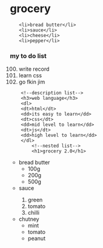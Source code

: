 
<!DOCTYPE html>
<!DOCTYPE html>
<html>
<head>
	<title> List in html(grocery shopping)</title>
</head>
<body>
	<!--style is css and this is unordered-->

<h1>grocery</h1>
<ul style="list-style:circle">

	
	<li>bread butter</li>
	<li>sauce</li>
	<li>cheese</li>
	<li>pepper</li>

</ul>
	<!--type is css and this is ordered-->
	<h3>my to do list</h3>
	<ol type="1"start = "100">	<!--start from 100-->
		<li>write record</li>
		<li>learn css</li>
		<li>go fkin jim</li>
	</ol>
	
		<!--description list-->
		<h3>web language</h3>
		<dl>
        <dt>html</dt>
        <dd>its easy to learn</dd>
        <dt>css</dt>
        <dd>mid level to learn</dd>
        <dt>js</dt>
        <dd>high level to learn</dd>
        </dl>
        	<!--nested list-->
        	<h1>grocery 2.0</h1>

<ul style="list-style:circle">
    <li>bread butter
          <ul>
       	<li>100g</li>
       	<li>200g</li>
       	<li>500g</li>
       </ul></li>
	<li>sauce</li>
	      <ol>
       	<li>green</li>
       	<li>tomato</li>
       	<li>chilli</li>
       </ol>
	<li>chutney
       <ul>
       	<li>mint</li>
       	<li>tomato</li>
       	<li>peanut</li>
       </ul>
	</li>

</ul>


</body>
</html>
